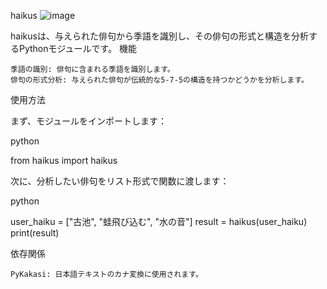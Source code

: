 haikus
![image](https://github.com/ituyama/haikus/assets/42466955/4d26bbf1-e548-493a-88ec-f627ff65da27)

haikusは、与えられた俳句から季語を識別し、その俳句の形式と構造を分析するPythonモジュールです。
機能

    季語の識別: 俳句に含まれる季語を識別します。
    俳句の形式分析: 与えられた俳句が伝統的な5-7-5の構造を持つかどうかを分析します。
    
使用方法

まず、モジュールをインポートします：

python

from haikus import haikus

次に、分析したい俳句をリスト形式で関数に渡します：

python

user_haiku = ["古池", "蛙飛び込む", "水の音"]
result = haikus(user_haiku)
print(result)

依存関係

    PyKakasi: 日本語テキストのカナ変換に使用されます。
